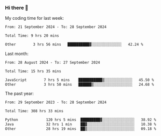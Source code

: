 ### Hi there 👋

My coding time for last week:

<!--START_SECTION:week-->

```txt
From: 21 September 2024 - To: 28 September 2024

Total Time: 9 hrs 20 mins

Other        3 hrs 56 mins   ██████████▓░░░░░░░░░░░░░░   42.24 %
```

<!--END_SECTION:week-->

Last month:

<!--START_SECTION:month-->

```txt
From: 28 August 2024 - To: 27 September 2024

Total Time: 15 hrs 35 mins

JavaScript        7 hrs 5 mins    ███████████▒░░░░░░░░░░░░░   45.50 %
Other             3 hrs 50 mins   ██████▒░░░░░░░░░░░░░░░░░░   24.68 %
```

<!--END_SECTION:month-->

The past year:

<!--START_SECTION:year-->

```txt
From: 29 September 2023 - To: 28 September 2024

Total Time: 308 hrs 33 mins

Python             120 hrs 5 mins  █████████▓░░░░░░░░░░░░░░░   38.92 %
Java               32 hrs 1 min    ██▓░░░░░░░░░░░░░░░░░░░░░░   10.38 %
Other              28 hrs 19 mins  ██▒░░░░░░░░░░░░░░░░░░░░░░   09.18 %
```

<!--END_SECTION:year-->
